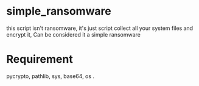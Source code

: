 # simple_ransomware
this script isn't ransomware, it's just script collect all your system files and encrypt it, Can be considered it a simple ransomware

# Requirement
pycrypto,
pathlib,
sys,
base64,
os .
